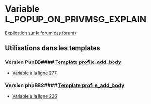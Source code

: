 # Variable L_POPUP_ON_PRIVMSG_EXPLAIN
[Explication sur le forum des forums](http://forum.forumactif.com/t294113-listing-des-variables#L_POPUP_ON_PRIVMSG_EXPLAIN)
## Utilisations dans les templates
### Version PunBB#### [Template profile_add_body](punbb/profile_add_body.md)
* [Variable à la ligne 277](../punbb/profile_add_body.tpl#L277)
### Version phpBB2#### [Template profile_add_body](subsilver/profile_add_body.md)
* [Variable à la ligne 226](../subsilver/profile_add_body.tpl#L226)